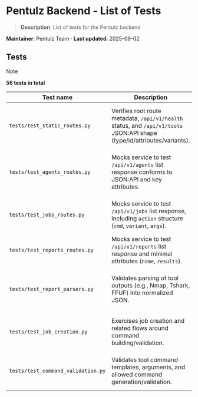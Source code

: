 # Pentulz Backend - List of Tests

> **Description**: List of tests for the Pentulz backend

**Maintainer**: Pentulz Team · **Last updated**: 2025-09-02

## Tests

>[!NOTE]
> **56 tests in total**

| Test name | Description | Reason |
| --- | --- | --- |
| `tests/test_static_routes.py` | Verifies root route metadata, `/api/v1/health` status, and `/api/v1/tools` JSON:API shape (type/id/attributes/variants). | Ensure basic availability and stable public contract for static/system endpoints. |
| `tests/test_agents_routes.py` | Mocks service to test `/api/v1/agents` list response conforms to JSON:API and key attributes. | Validate API surface without DB dependency; catch regressions in response formatting. |
| `tests/test_jobs_routes.py` | Mocks service to test `/api/v1/jobs` list response, including `action` structure (`cmd`, `variant`, `args`). | Guarantee job listing format for UI/orchestrator consumers without DB. |
| `tests/test_reports_routes.py` | Mocks service to test `/api/v1/reports` list response and minimal attributes (`name`, `results`). | Keep reports contract stable and decoupled from persistence. |
| `tests/test_report_parsers.py` | Validates parsing of tool outputs (e.g., Nmap, Tshark, FFUF) into normalized JSON. | Ensure parsers produce consistent, consumable structures for reporting/analysis. |
| `tests/test_job_creation.py` | Exercises job creation and related flows around command building/validation. | Prevent invalid job payloads and command assembly regressions. |
| `tests/test_command_validation.py` | Validates tool command templates, arguments, and allowed command generation/validation. | Protect against unsafe or malformed command executions. |